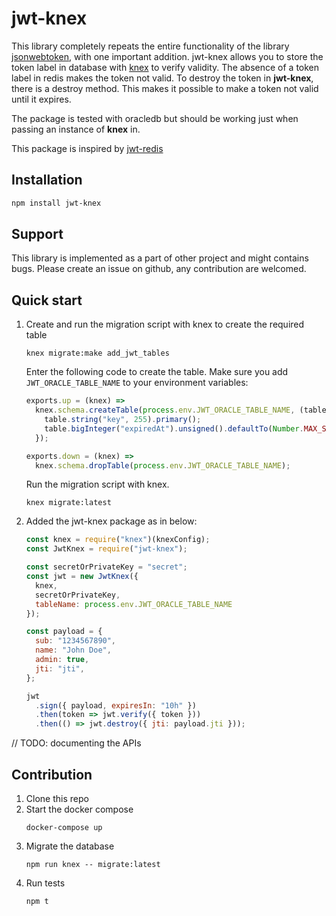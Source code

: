 # jwt-knex

This library completely repeats the entire functionality of the library [jsonwebtoken](https://www.npmjs.com/package/jsonwebtoken), with one important addition.
jwt-knex allows you to store the token label in database with [knex](https://www.npmjs.com/package/knex) to verify validity.
The absence of a token label in redis makes the token not valid. To destroy the token in **jwt-knex**, there is a destroy method.
This makes it possible to make a token not valid until it expires.

The package is tested with oracledb but should be working just when passing an instance of **knex** in.

This package is inspired by [jwt-redis](https://www.npmjs.com/package/jwt-redis)

## Installation

```bash
npm install jwt-knex
```

## Support

This library is implemented as a part of other project and might contains bugs. Please create an issue on github, any contribution are welcomed.

## Quick start

1. Create and run the migration script with knex to create the required table

    ```properties
    knex migrate:make add_jwt_tables
    ```

    Enter the following code to create the table. Make sure you add `JWT_ORACLE_TABLE_NAME` to your 
     environment variables:
    
    ```javascript
    exports.up = (knex) =>
      knex.schema.createTable(process.env.JWT_ORACLE_TABLE_NAME, (table) => {
        table.string("key", 255).primary();
        table.bigInteger("expiredAt").unsigned().defaultTo(Number.MAX_SAFE_INTEGER);
      });
    
    exports.down = (knex) =>
      knex.schema.dropTable(process.env.JWT_ORACLE_TABLE_NAME);
   ``` 
   
   Run the migration script with knex.
   
   ```properties
   knex migrate:latest
   ```

1. Added the jwt-knex package as in below:

    ```javascript
    const knex = require("knex")(knexConfig);
    const JwtKnex = require("jwt-knex");
    
    const secretOrPrivateKey = "secret";
    const jwt = new JwtKnex({
      knex,
      secretOrPrivateKey,
      tableName: process.env.JWT_ORACLE_TABLE_NAME
    });
    
    const payload = {
      sub: "1234567890",
      name: "John Doe",
      admin: true,
      jti: "jti",
    };
    
    jwt
      .sign({ payload, expiresIn: "10h" })
      .then(token => jwt.verify({ token }))
      .then(() => jwt.destroy({ jti: payload.jti }));
    ```

// TODO: documenting the APIs

## Contribution

1. Clone this repo
2. Start the docker compose
    ```properties
    docker-compose up
    ```
1. Migrate the database
    ```properties
    npm run knex -- migrate:latest
    ```
1. Run tests
    ```properties
    npm t
    ```
